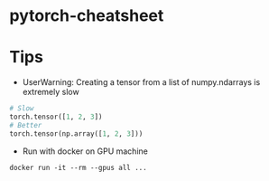 # pytorch-cheatsheet


# Tips
* UserWarning: Creating a tensor from a list of numpy.ndarrays is extremely slow
```python
# Slow 
torch.tensor([1, 2, 3])
# Better
torch.tensor(np.array([1, 2, 3]))
```
   
* Run with docker on GPU machine
```
docker run -it --rm --gpus all ...
```

